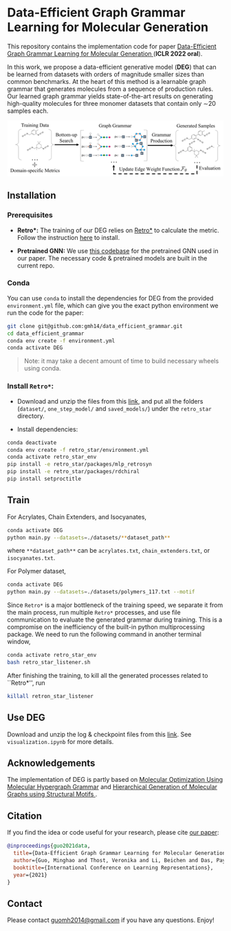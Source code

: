 # Data-Efficient Graph Grammar Learning for Molecular Generation
This repository contains the implementation code for paper [Data-Efficient Graph Grammar Learning for Molecular Generation 
](https://openreview.net/forum?id=l4IHywGq6a) (__ICLR 2022 oral__).

In this work, we propose a data-efficient generative model (__DEG__) that can be learned from datasets with orders of
magnitude smaller sizes than common benchmarks. At the heart of this method is a learnable graph grammar that generates molecules from a sequence of production rules. Our learned graph grammar yields state-of-the-art results on generating high-quality molecules for
three monomer datasets that contain only ∼20 samples each.

![overview](assets/pipeline.png)

## Installation

### Prerequisites
- __Retro*:__ The training of our DEG relies on [Retro*](https://github.com/binghong-ml/retro_star) to calculate the metric. Follow the instruction [here](#conda) to install.

- __Pretrained GNN:__ We use [this codebase](https://github.com/snap-stanford/pretrain-gnns) for the pretrained GNN used in our paper. The necessary code & pretrained models are built in the current repo.


### Conda
You can use ``conda`` to install the dependencies for DEG from the provided ``environment.yml`` file, which can give you the exact python environment we run the code for the paper:
```bash
git clone git@github.com:gmh14/data_efficient_grammar.git
cd data_efficient_grammar
conda env create -f environment.yml
conda activate DEG
```
>Note: it may take a decent amount of time to build necessary wheels using conda.

### Install ``Retro*``:
- Download and unzip the files from this [link](https://www.dropbox.com/s/ar9cupb18hv96gj/retro_data.zip?dl=0), 
and put all the folders (```dataset/```, ```one_step_model/``` and ```saved_models/```) under the ```retro_star``` directory.

- Install dependencies:
```bash
conda deactivate
conda env create -f retro_star/environment.yml
conda activate retro_star_env
pip install -e retro_star/packages/mlp_retrosyn
pip install -e retro_star/packages/rdchiral
pip install setproctitle
```


## Train

For Acrylates, Chain Extenders, and Isocyanates, 
```bash
conda activate DEG
python main.py --datasets=./datasets/**dataset_path**
```
where ``**dataset_path**`` can be ``acrylates.txt``, ``chain_extenders.txt``, or ``isocyanates.txt``.

For Polymer dataset,
```bash
conda activate DEG
python main.py --datasets=./datasets/polymers_117.txt --motif
```

Since ``Retro*`` is a major bottleneck of the training speed, we separate it from the main process, run multiple ``Retro*`` processes, and use file communication to evaluate the generated grammar during training. This is a compromise on the inefficiency of the built-in python multiprocessing package. We need to run the following command in another terminal window,
```bash
conda activate retro_star_env
bash retro_star_listener.sh
```

After finishing the training, to kill all the generated processes related to ``Retro*'', run
```bash
killall retron_star_listener
```


## Use DEG
Download and unzip the log & checkpoint files from this [link](https://drive.google.com/file/d/12g28WNAgRGzaLtuG6ESg25W-uzlNrpLQ/view?usp=sharing). See ``visualization.ipynb`` for more details.


## Acknowledgements
The implementation of DEG is partly based on [Molecular Optimization Using Molecular Hypergraph Grammar](https://github.com/ibm-research-tokyo/graph_grammar) and [Hierarchical Generation of Molecular Graphs using Structural Motifs
](https://github.com/wengong-jin/hgraph2graph).


## Citation
If you find the idea or code useful for your research, please cite [our paper](https://openreview.net/forum?id=l4IHywGq6a):
```bib
@inproceedings{guo2021data,
  title={Data-Efficient Graph Grammar Learning for Molecular Generation},
  author={Guo, Minghao and Thost, Veronika and Li, Beichen and Das, Payel and Chen, Jie and Matusik, Wojciech},
  booktitle={International Conference on Learning Representations},
  year={2021}
}
```


## Contact
Please contact guomh2014@gmail.com if you have any questions. Enjoy!